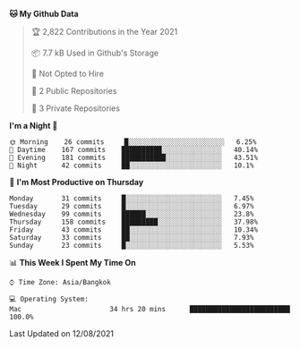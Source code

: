 <!--START_SECTION:waka-->
**🐱 My Github Data** 

> 🏆 2,822 Contributions in the Year 2021
 > 
> 📦 7.7 kB Used in Github's Storage 
 > 
> 🚫 Not Opted to Hire
 > 
> 📜 2 Public Repositories 
 > 
> 🔑 3 Private Repositories  
 > 
**I'm a Night 🦉** 

```text
🌞 Morning    26 commits     █░░░░░░░░░░░░░░░░░░░░░░░░   6.25% 
🌆 Daytime    167 commits    ██████████░░░░░░░░░░░░░░░   40.14% 
🌃 Evening    181 commits    ███████████░░░░░░░░░░░░░░   43.51% 
🌙 Night      42 commits     ██░░░░░░░░░░░░░░░░░░░░░░░   10.1%

```
📅 **I'm Most Productive on Thursday** 

```text
Monday       31 commits     █░░░░░░░░░░░░░░░░░░░░░░░░   7.45% 
Tuesday      29 commits     █░░░░░░░░░░░░░░░░░░░░░░░░   6.97% 
Wednesday    99 commits     ██████░░░░░░░░░░░░░░░░░░░   23.8% 
Thursday     158 commits    █████████░░░░░░░░░░░░░░░░   37.98% 
Friday       43 commits     ██░░░░░░░░░░░░░░░░░░░░░░░   10.34% 
Saturday     33 commits     ██░░░░░░░░░░░░░░░░░░░░░░░   7.93% 
Sunday       23 commits     █░░░░░░░░░░░░░░░░░░░░░░░░   5.53%

```


📊 **This Week I Spent My Time On** 

```text
⌚︎ Time Zone: Asia/Bangkok

💻 Operating System: 
Mac                      34 hrs 20 mins      █████████████████████████   100.0%

```


 Last Updated on 12/08/2021
<!--END_SECTION:waka-->